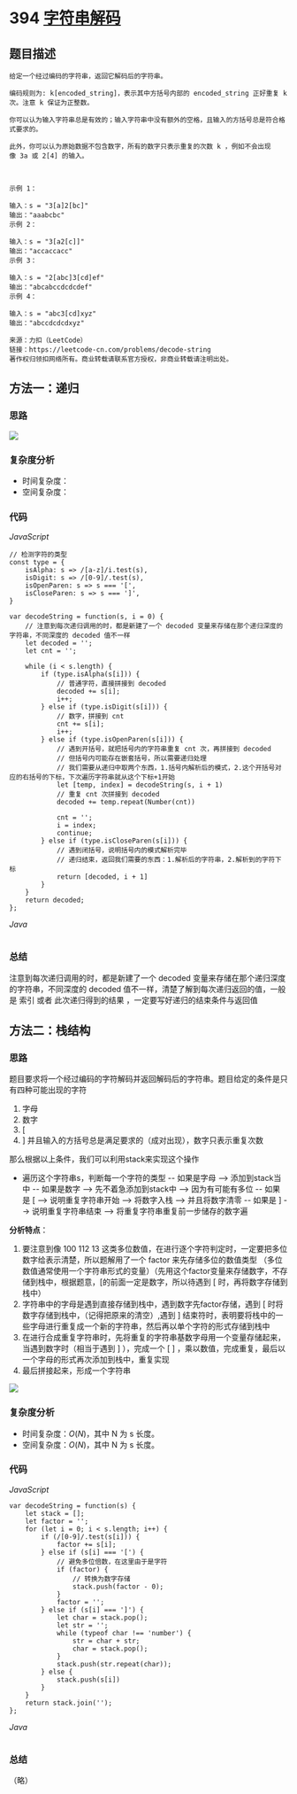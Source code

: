 # 394 [字符串解码](https://leetcode-cn.com/problems/decode-string/ ) 

## 题目描述

```
给定一个经过编码的字符串，返回它解码后的字符串。

编码规则为: k[encoded_string]，表示其中方括号内部的 encoded_string 正好重复 k 次。注意 k 保证为正整数。

你可以认为输入字符串总是有效的；输入字符串中没有额外的空格，且输入的方括号总是符合格式要求的。

此外，你可以认为原始数据不包含数字，所有的数字只表示重复的次数 k ，例如不会出现像 3a 或 2[4] 的输入。

 

示例 1：

输入：s = "3[a]2[bc]"
输出："aaabcbc"
示例 2：

输入：s = "3[a2[c]]"
输出："accaccacc"
示例 3：

输入：s = "2[abc]3[cd]ef"
输出："abcabccdcdcdef"
示例 4：

输入：s = "abc3[cd]xyz"
输出："abccdcdcdxyz"

来源：力扣（LeetCode）
链接：https://leetcode-cn.com/problems/decode-string
著作权归领扣网络所有。商业转载请联系官方授权，非商业转载请注明出处。
```

## 方法一：递归

### 思路

![](https://cdn.jsdelivr.net/gh/yummy-zc/algorithm/images/algorithmimage-20210219135030003.png)

### 复杂度分析

- 时间复杂度：
- 空间复杂度：

### 代码

*JavaScript*

```JS
// 检测字符的类型
const type = {
    isAlpha: s => /[a-z]/i.test(s),
    isDigit: s => /[0-9]/.test(s),
    isOpenParen: s => s === '[',
    isCloseParen: s => s === ']',
}

var decodeString = function(s, i = 0) {
    // 注意到每次递归调用的时，都是新建了一个 decoded 变量来存储在那个递归深度的字符串，不同深度的 decoded 值不一样
    let decoded = '';
    let cnt = '';

    while (i < s.length) {
        if (type.isAlpha(s[i])) {
            // 普通字符，直接拼接到 decoded
            decoded += s[i];
            i++;
        } else if (type.isDigit(s[i])) {
            // 数字，拼接到 cnt
            cnt += s[i];
            i++;
        } else if (type.isOpenParen(s[i])) {
            // 遇到开括号，就把括号内的字符串重复 cnt 次，再拼接到 decoded
            // 但括号内可能存在嵌套括号，所以需要递归处理
            // 我们需要从递归中取两个东西，1.括号内解析后的模式，2.这个开括号对应的右括号的下标，下次遍历字符串就从这个下标+1开始
            let [temp, index] = decodeString(s, i + 1)
            // 重复 cnt 次拼接到 decoded
            decoded += temp.repeat(Number(cnt))

            cnt = '';
            i = index;
            continue;
        } else if (type.isCloseParen(s[i])) {
            // 遇到闭括号，说明括号内的模式解析完毕
            // 递归结束，返回我们需要的东西：1.解析后的字符串，2.解析到的字符下标
            return [decoded, i + 1]
        }
    }
    return decoded;
};
```

*Java*

```Java

```

### **总结**

注意到每次递归调用的时，都是新建了一个 decoded 变量来存储在那个递归深度的字符串，不同深度的 decoded 值不一样，清楚了解到每次递归返回的值，一般是 索引 或者 此次递归得到的结果 ，一定要写好递归的结束条件与返回值

## 方法二：栈结构

### 思路

题目要求将一个经过编码的字符解码并返回解码后的字符串。题目给定的条件是只有四种可能出现的字符

1. 字母
2. 数字
3. [
4. ]
   并且输入的方括号总是满足要求的（成对出现），数字只表示重复次数

那么根据以上条件，我们可以利用stack来实现这个操作

- 遍历这个字符串s，判断每一个字符的类型
  -- 如果是字母 --> 添加到stack当中
  -- 如果是数字 --> 先不着急添加到stack中 --> 因为有可能有多位
  -- 如果是 [ --> 说明重复字符串开始 --> 将数字入栈 --> 并且将数字清零
  -- 如果是 ] --> 说明重复字符串结束 --> 将重复字符串重复前一步储存的数字遍

**分析特点**：

1. 要注意到像 100  112 13 这类多位数值，在进行逐个字符判定时，一定要把多位数字给表示清楚，所以题解用了一个 factor 来先存储多位的数值类型 （多位数值通常使用一个字符串形式的变量）（先用这个factor变量来存储数字，不存储到栈中，根据题意，[的前面一定是数字，所以待遇到 [ 时，再将数字存储到栈中）
2. 字符串中的字母是遇到直接存储到栈中，遇到数字先factor存储，遇到 [ 时将数字存储到栈中，（记得把原来的清空）,遇到 ] 结束符时，表明要将栈中的一些字母进行重复成一个新的字符串，然后再以单个字符的形式存储到栈中
3. 在进行合成重复字符串时，先将重复的字符串基数字母用一个变量存储起来，当遇到数字时（相当于遇到 ] ），完成一个  [  ] ，乘以数值，完成重复，最后以一个字母的形式再次添加到栈中，重复实现
4. 最后拼接起来，形成一个字符串

![](https://cdn.jsdelivr.net/gh/yummy-zc/algorithm/images/algorithmimage-20210219144411692.png)

### 复杂度分析

- 时间复杂度：$O(N)$，其中 N 为 s 长度。
- 空间复杂度：$O(N)$，其中 N 为 s 长度。

### 代码

*JavaScript*

```JS
var decodeString = function(s) {
    let stack = [];
    let factor = '';
    for (let i = 0; i < s.length; i++) {
        if (/[0-9]/.test(s[i])) {
            factor += s[i];
        } else if (s[i] === '[') {	
          	// 避免多位倍数，在这里由于是字符
            if (factor) {
              	// 转换为数字存储
                stack.push(factor - 0);
            }
            factor = '';
        } else if (s[i] === ']') {
            let char = stack.pop();
            let str = '';
            while (typeof char !== 'number') {
                str = char + str;
                char = stack.pop();
            }
            stack.push(str.repeat(char));		
        } else {
            stack.push(s[i])
        }
    }
    return stack.join('');
};
```

*Java*

```Java

```

### **总结**

（略）